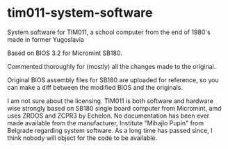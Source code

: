 # tim011-system-software
System software for TIM011, a school computer from the end of 1980's made in former Yugoslavia

Based on BIOS 3.2 for Micromint SB180.

Commented thoroughly for (mostly) all the changes made to the original.

Original BIOS assembly files for SB180 are uploaded for reference, so you can make a diff between the modified BIOS and the originals.

I am not sure about the licensing. TIM011 is both software and hardware wise strongly based on SB180 single board computer from Micromint, amd uses ZRDOS and ZCPR3 by Echelon. No documentation has been ever made available from the manufacturer, Institute "Mihajlo Pupin" from Belgrade regarding system software. As a long time has passed since, I think nobody will object for the code to be available.
